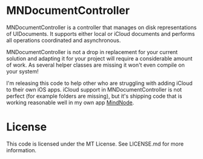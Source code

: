 # MNDocumentController

MNDocumentController is a controller that manages on disk representations of UIDocuments. It supports either local or iCloud documents and performs all operations coordinated and asynchronous.

MNDocumentController is not a drop in replacement for your current solution and adapting it for your project will require a considerable amount of work. As several helper classes are missing it won't even compile on your system!

I'm releasing this code to help other who are struggling with adding iCloud to their own iOS apps. iCloud support in MNDocumentController is not perfect (for example folders are missing), but it's shipping code that is working reasonable well in my own app [MindNode](http://www.mindnode.com/).

# License
This code is licensed under the MT License. See LICENSE.md for more information.
